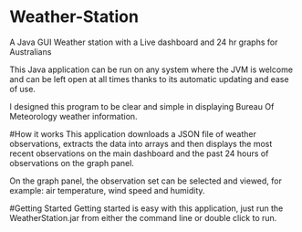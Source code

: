 # Weather-Station
A Java GUI Weather station with a Live dashboard and 24 hr graphs for Australians

This Java application can be run on any system where the JVM is welcome and can be left open at all times thanks to its automatic updating and ease of use.

I designed this program to be clear and simple in displaying Bureau Of Meteorology weather information. 

#How it works
This application downloads a JSON file of weather observations, extracts the data into arrays and then displays the most recent observations on the main dashboard and the past 24 hours of observations on the graph panel.

On the graph panel, the observation set can be selected and viewed, for example: air temperature, wind speed and humidity.

#Getting Started
Getting started is easy with this application, just run the WeatherStation.jar from either the command line or double click to run. 
